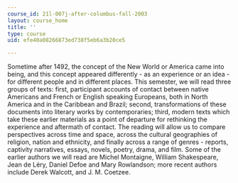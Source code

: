 ```yaml
---
course_id: 21l-007j-after-columbus-fall-2003
layout: course_home
title: ''
type: course
uid: efe40a08266873ed738f5eb6a3b20ce5

---
```

Sometime after 1492, the concept of the New World or America came into being, and this concept appeared differently - as an experience or an idea - for different people and in different places. This semester, we will read three groups of texts: first, participant accounts of contact between native Americans and French or English speaking Europeans, both in North America and in the Caribbean and Brazil; second, transformations of these documents into literary works by contemporaries; third, modern texts which take these earlier materials as a point of departure for rethinking the experience and aftermath of contact. The reading will allow us to compare perspectives across time and space, across the cultural geographies of religion, nation and ethnicity, and finally across a range of genres - reports, captivity narratives, essays, novels, poetry, drama, and film. Some of the earlier authors we will read are Michel Montaigne, William Shakespeare, Jean de Léry, Daniel Defoe and Mary Rowlandson; more recent authors include Derek Walcott, and J. M. Coetzee.
